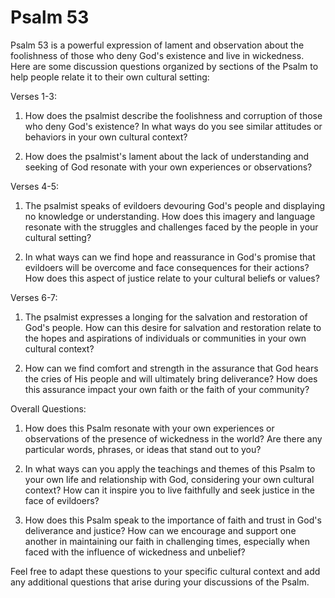 # Psalm 53

Psalm 53 is a powerful expression of lament and observation about the foolishness of those who deny God's existence and live in wickedness. Here are some discussion questions organized by sections of the Psalm to help people relate it to their own cultural setting:

Verses 1-3:
1. How does the psalmist describe the foolishness and corruption of those who deny God's existence? In what ways do you see similar attitudes or behaviors in your own cultural context?

2. How does the psalmist's lament about the lack of understanding and seeking of God resonate with your own experiences or observations?

Verses 4-5:
1. The psalmist speaks of evildoers devouring God's people and displaying no knowledge or understanding. How does this imagery and language resonate with the struggles and challenges faced by the people in your cultural setting?

2. In what ways can we find hope and reassurance in God's promise that evildoers will be overcome and face consequences for their actions? How does this aspect of justice relate to your cultural beliefs or values?

Verses 6-7:
1. The psalmist expresses a longing for the salvation and restoration of God's people. How can this desire for salvation and restoration relate to the hopes and aspirations of individuals or communities in your own cultural context?

2. How can we find comfort and strength in the assurance that God hears the cries of His people and will ultimately bring deliverance? How does this assurance impact your own faith or the faith of your community?

Overall Questions:
1. How does this Psalm resonate with your own experiences or observations of the presence of wickedness in the world? Are there any particular words, phrases, or ideas that stand out to you?

2. In what ways can you apply the teachings and themes of this Psalm to your own life and relationship with God, considering your own cultural context? How can it inspire you to live faithfully and seek justice in the face of evildoers?

3. How does this Psalm speak to the importance of faith and trust in God's deliverance and justice? How can we encourage and support one another in maintaining our faith in challenging times, especially when faced with the influence of wickedness and unbelief?

Feel free to adapt these questions to your specific cultural context and add any additional questions that arise during your discussions of the Psalm.